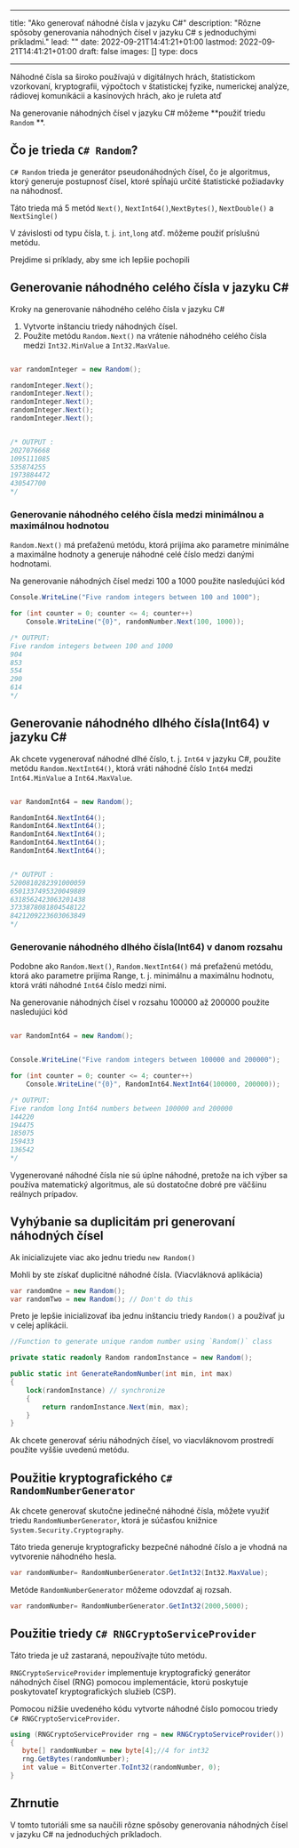 
---
title: "Ako generovať náhodné čísla v jazyku C#"
description: "Rôzne spôsoby generovania náhodných čísel v jazyku C# s jednoduchými príkladmi."
lead: ""
date: 2022-09-21T14:41:21+01:00
lastmod: 2022-09-21T14:41:21+01:00
draft: false
images: []
type: docs

---


Náhodné čísla sa široko používajú v digitálnych hrách, štatistickom vzorkovaní, kryptografii, výpočtoch v štatistickej fyzike, numerickej analýze, rádiovej komunikácii a kasínových hrách, ako je ruleta atď 

Na generovanie náhodných čísel v jazyku C# môžeme **použiť triedu `Random` **.

## Čo je trieda `C# Random`?

`C# Random` trieda je generátor pseudonáhodných čísel, čo je algoritmus, ktorý generuje postupnosť čísel, ktoré spĺňajú určité štatistické požiadavky na náhodnosť.

Táto trieda má 5 metód `Next()`, `NextInt64()`,`NextBytes()`, `NextDouble()` a `NextSingle()` 

V závislosti od typu čísla, t. j. `int`,`long` atď. môžeme použiť príslušnú metódu.

Prejdime si príklady, aby sme ich lepšie pochopili 

## Generovanie náhodného celého čísla v jazyku C# 

Kroky na generovanie náhodného celého čísla v jazyku C# 

1. Vytvorte inštanciu triedy náhodných čísel.
2. Použite metódu `Random.Next()` na vrátenie náhodného celého čísla medzi `Int32.MinValue` a `Int32.MaxValue`.

```csharp

var randomInteger = new Random();

randomInteger.Next();
randomInteger.Next();
randomInteger.Next();
randomInteger.Next();
randomInteger.Next(); 


/* OUTPUT : 
2027076668
1095111085
535874255
1973884472
430547700
*/
```

### Generovanie náhodného celého čísla medzi minimálnou a maximálnou hodnotou

`Random.Next()` má preťaženú metódu, ktorá prijíma ako parametre minimálne a maximálne hodnoty a generuje náhodné celé číslo medzi danými hodnotami.

Na generovanie náhodných čísel medzi 100 a 1000 použite nasledujúci kód

```csharp
Console.WriteLine("Five random integers between 100 and 1000");

for (int counter = 0; counter <= 4; counter++)
    Console.WriteLine("{0}", randomNumber.Next(100, 1000));

/* OUTPUT:
Five random integers between 100 and 1000
904
853
554
290
614
*/
```

## Generovanie náhodného dlhého čísla(Int64) v jazyku C# 

Ak chcete vygenerovať náhodné dlhé číslo, t. j. `Int64` v jazyku C#, použite metódu `Random.NextInt64()`, ktorá vráti náhodné číslo `Int64` medzi `Int64.MinValue` a `Int64.MaxValue`.

```csharp

var RandomInt64 = new Random();

RandomInt64.NextInt64();
RandomInt64.NextInt64();
RandomInt64.NextInt64();
RandomInt64.NextInt64();
RandomInt64.NextInt64(); 


/* OUTPUT : 
5200810282391000059
6501337495320049889
6318562423063201438
3733878081804548122
8421209223603063849
*/
```

### Generovanie náhodného dlhého čísla(Int64) v danom rozsahu

Podobne ako `Random.Next()`, `Random.NextInt64()` má preťaženú metódu, ktorá ako parametre prijíma Range, t. j. minimálnu a maximálnu hodnotu, ktorá vráti náhodné `Int64` číslo medzi nimi.

Na generovanie náhodných čísel v rozsahu 100000 až 200000 použite nasledujúci kód

```csharp

var RandomInt64 = new Random();


Console.WriteLine("Five random integers between 100000 and 200000");

for (int counter = 0; counter <= 4; counter++)
    Console.WriteLine("{0}", RandomInt64.NextInt64(100000, 200000));

/* OUTPUT:
Five random long Int64 numbers between 100000 and 200000
144220
194475
185075
159433
136542
*/
```

Vygenerované náhodné čísla nie sú úplne náhodné, pretože na ich výber sa používa matematický algoritmus, ale sú dostatočne dobré pre väčšinu reálnych prípadov.

## Vyhýbanie sa duplicitám pri generovaní náhodných čísel

Ak inicializujete viac ako jednu triedu `new Random()` 

Mohli by ste získať duplicitné náhodné čísla. (Viacvláknová aplikácia)

```csharp
var randomOne = new Random();
var randomTwo = new Random(); // Don't do this
```

Preto je lepšie inicializovať iba jednu inštanciu triedy `Random()` a používať ju v celej aplikácii.

```csharp
//Function to generate unique random number using `Random()` class

private static readonly Random randomInstance = new Random();

public static int GenerateRandomNumber(int min, int max)
{
    lock(randomInstance) // synchronize
    {
        return randomInstance.Next(min, max);
    }
}
```
Ak chcete generovať sériu náhodných čísel, vo viacvláknovom prostredí použite vyššie uvedenú metódu.

## Použitie kryptografického `C# RandomNumberGenerator`

Ak chcete generovať skutočne jedinečné náhodné čísla, môžete využiť triedu `RandomNumberGenerator`, ktorá je súčasťou knižnice `System.Security.Cryptography`.

Táto trieda generuje kryptograficky bezpečné náhodné číslo a je vhodná na vytvorenie náhodného hesla.

```csharp
var randomNumber= RandomNumberGenerator.GetInt32(Int32.MaxValue);

```

Metóde `RandomNumberGenerator` môžeme odovzdať aj rozsah.

```csharp
var randomNumber= RandomNumberGenerator.GetInt32(2000,5000);

```

## Použitie triedy `C# RNGCryptoServiceProvider` 

Táto trieda je už zastaraná, nepoužívajte túto metódu.

`RNGCryptoServiceProvider` implementuje kryptografický generátor náhodných čísel (RNG) pomocou implementácie, ktorú poskytuje poskytovateľ kryptografických služieb (CSP).

Pomocou nižšie uvedeného kódu vytvorte náhodné číslo pomocou triedy ` C# RNGCryptoServiceProvider`.

```csharp
using (RNGCryptoServiceProvider rng = new RNGCryptoServiceProvider())
{
   byte[] randomNumber = new byte[4];//4 for int32
   rng.GetBytes(randomNumber);
   int value = BitConverter.ToInt32(randomNumber, 0);
}
```

## Zhrnutie

V tomto tutoriáli sme sa naučili rôzne spôsoby generovania náhodných čísel v jazyku C# na jednoduchých príkladoch.

















